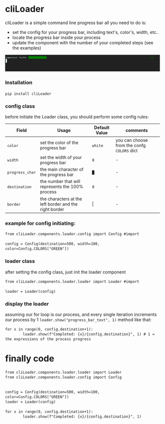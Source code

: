 # cliLoader

cliLoader is a simple command line progress bar
all you need to do is:
  - set the config for your progress bar, including text's, color's, width, etc..
  - locate the progress bar inside your process
  - update the component with the number of your completed steps (see the examples)

![alt text](https://raw.githubusercontent.com/itay-bardugo/cliLoader/master/cliloader.png)


### Installation

`` pip install cliLoader ``


### config class
before initiate the Loader class, you should perform some config rules:

| Field | Usage | Default Value| comments
| ------ | ------ | -----------| --------
| ``color`` | set the color of the progress bar | `white` | you can choose from the confg `COLORS` dict
| ``width`` | set the width of your progress bar| `0` | -
|``progress_char``| the main character of the progress bar | `█` | -
|``destination`` | the number that will represents the 100% process | `0` | -
|``border``| the characters at the left border and the right border | \| | -

### example for config initiating:
```
from cliLoader.components.loader.config import Config #import

config = Config(destination=500, width=100, color=Config.COLORS["GREEN"])
```
### loader class
after setting the config class, just init the loader component
 ```
 from cliLoader.components.loader.loader import Loader #import

 loader = Loader(config)
```

### display the loader
assuming our for loop is our process, and every single iteration increments our process by 1
`loader.show("progress_bar_text", 1)` method like that:
```
for x in range(0, config.destination+1):
        loader.show(f"Completed: {x}/{config.destination}", 1) # 1 = the expressions of the process progress 
```

# finally code
```
from cliLoader.components.loader.loader import Loader
from cliLoader.components.loader.config import Config


config = Config(destination=500, width=100, color=Config.COLORS["GREEN"])
loader = Loader(config)

for x in range(0, config.destination+1):
        loader.show(f"Completed: {x}/{config.destination}", 1)

```
